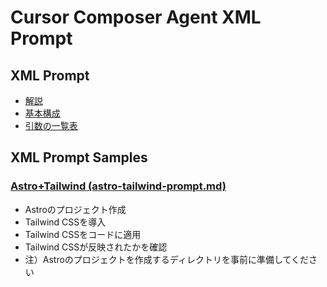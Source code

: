 # Cursor Composer Agent XML Prompt

## XML Prompt

- [解説](xml-prompt/explanation.md)
- [基本構成](xml-prompt/basic-configuration.md)
- [引数の一覧表](xml-prompt/basic-arguments.md)

## XML Prompt Samples

### [Astro+Tailwind (astro-tailwind-prompt.md)](astro-tailwind-prompt.md)

- Astroのプロジェクト作成
- Tailwind CSSを導入
- Tailwind CSSをコードに適用
- Tailwind CSSが反映されたかを確認
- 注）Astroのプロジェクトを作成するディレクトリを事前に準備してください
